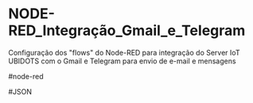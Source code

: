 # NODE-RED_Integração_Gmail_e_Telegram
Configuração dos "flows" do Node-RED para integração do Server IoT UBIDOTS com o Gmail e Telegram para envio de e-mail e mensagens

#node-red

#JSON

